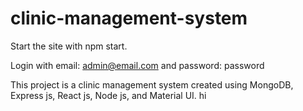 # clinic-management-system

Start the site with npm start.

Login with email: admin@email.com and password: password

This project is a clinic management system created using MongoDB, Express js, React js, Node js, and Material UI. 
hi
